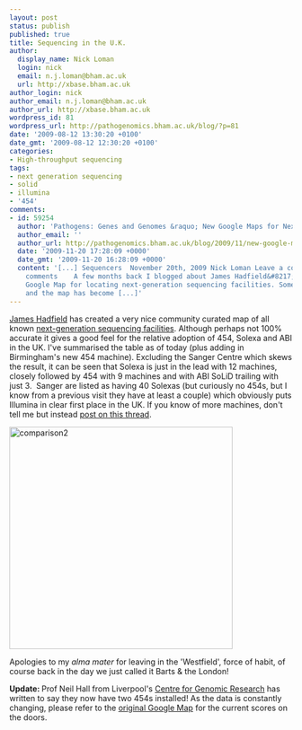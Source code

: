 ```yaml
---
layout: post
status: publish
published: true
title: Sequencing in the U.K.
author:
  display_name: Nick Loman
  login: nick
  email: n.j.loman@bham.ac.uk
  url: http://xbase.bham.ac.uk
author_login: nick
author_email: n.j.loman@bham.ac.uk
author_url: http://xbase.bham.ac.uk
wordpress_id: 81
wordpress_url: http://pathogenomics.bham.ac.uk/blog/?p=81
date: '2009-08-12 13:30:20 +0100'
date_gmt: '2009-08-12 12:30:20 +0100'
categories:
- High-throughput sequencing
tags:
- next generation sequencing
- solid
- illumina
- '454'
comments:
- id: 59254
  author: 'Pathogens: Genes and Genomes &raquo; New Google Maps for Next-Gen Sequencers'
  author_email: ''
  author_url: http://pathogenomics.bham.ac.uk/blog/2009/11/new-google-maps-for-next-gen-sequencers/
  date: '2009-11-20 17:28:09 +0000'
  date_gmt: '2009-11-20 16:28:09 +0000'
  content: '[...] Sequencers  November 20th, 2009 Nick Loman Leave a comment Go to
    comments    A few months back I blogged about James Hadfield&#8217;s excellent
    Google Map for locating next-generation sequencing facilities. Some time has passed
    and the map has become [...]'
---
```

<p><a href="http://seqanswers.com/forums/showthread.php?t=1656">James Hadfield</a> has created a very nice community curated map of all known <a href="http://maps.google.com/maps/ms?ie=UTF8&amp;hl=en&amp;msa=0&amp;msid=105818748019109863589.00046217bff07919c1e07&amp;ll=43.755708,-2.883321&amp;spn=136.483984,360&amp;z=2">next-generation sequencing facilities</a>. Although perhaps not 100% accurate it gives a good feel for the relative adoption of 454, Solexa and ABI in the UK. I've summarised the table as of today (plus adding in Birmingham's new 454 machine). Excluding the Sanger Centre which skews the result, it can be seen that Solexa is just in the lead with 12 machines, closely followed by 454 with 9 machines and with ABI SoLiD trailing with just 3.  Sanger are listed as having 40 Solexas (but curiously no 454s, but I know from a previous visit they have at least a couple) which obviously puts Illumina in clear first place in the UK. If you know of more machines, don't tell me but instead <a href="http://seqanswers.com/forums/showthread.php?t=1656">post on this thread</a>.</p>
<p><img class="alignnone size-full wp-image-86" title="comparison2" src="http://pathogenomics.bham.ac.uk/blog/wp-content/uploads/comparison21.png" alt="comparison2" width="397" height="396" /></p>
<p>Apologies to my<em> alma mater</em> for leaving in the 'Westfield', force of habit, of course back in the day we just called it Barts &amp; the London!</p>
<p><strong>Update: </strong>Prof Neil Hall from Liverpool's <a href="http://www.liv.ac.uk/cgr/">Centre for Genomic Research</a> has written to say they now have two 454s installed! As the data is constantly changing, please refer to the <a href="http://maps.google.com/maps/ms?ie=UTF8&amp;hl=en&amp;msa=0&amp;msid=105818748019109863589.00046217bff07919c1e07&amp;ll=43.755708,-2.883321&amp;spn=136.483984,360&amp;z=2">original Google Map</a> for the current scores on the doors.</p>
